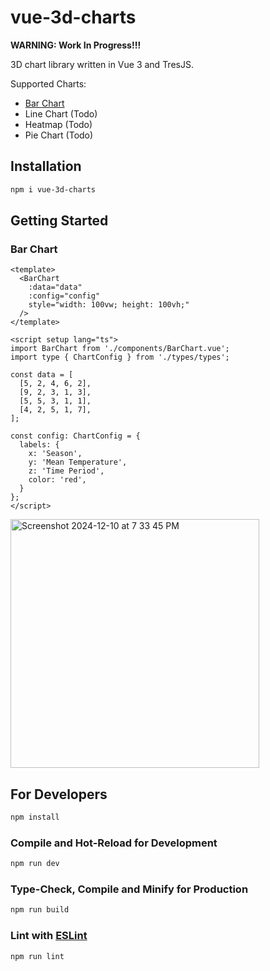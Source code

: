 # vue-3d-charts

**WARNING: Work In Progress!!!**

3D chart library written in Vue 3 and TresJS.

Supported Charts:
- [Bar Chart](#bar-chart)
- Line Chart (Todo)
- Heatmap (Todo)
- Pie Chart (Todo)

## Installation

```bash
npm i vue-3d-charts
```

## Getting Started

### Bar Chart

```vue
<template>
  <BarChart
    :data="data"
    :config="config"
    style="width: 100vw; height: 100vh;"
  />
</template>

<script setup lang="ts">
import BarChart from './components/BarChart.vue';
import type { ChartConfig } from './types/types';

const data = [
  [5, 2, 4, 6, 2],
  [9, 2, 3, 1, 3],
  [5, 5, 3, 1, 1],
  [4, 2, 5, 1, 7],
];

const config: ChartConfig = {
  labels: {
    x: 'Season',
    y: 'Mean Temperature',
    z: 'Time Period',
    color: 'red',
  }
};
</script>
```

<img width="398" alt="Screenshot 2024-12-10 at 7 33 45 PM" src="https://github.com/user-attachments/assets/eb0fcae0-7fcc-47b3-993b-426ea343a5ba">

## For Developers

```sh
npm install
```

### Compile and Hot-Reload for Development

```sh
npm run dev
```

### Type-Check, Compile and Minify for Production

```sh
npm run build
```

### Lint with [ESLint](https://eslint.org/)

```sh
npm run lint
```
